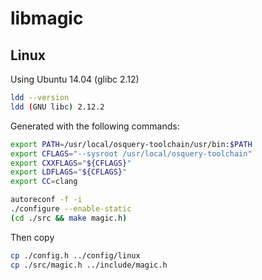 # libmagic

## Linux

Using Ubuntu 14.04 (glibc 2.12)

```sh
ldd --version
ldd (GNU libc) 2.12.2
```

Generated with the following commands:

```sh
export PATH=/usr/local/osquery-toolchain/usr/bin:$PATH
export CFLAGS="--sysroot /usr/local/osquery-toolchain"
export CXXFLAGS="${CFLAGS}"
export LDFLAGS="${CFLAGS}"
export CC=clang

autoreconf -f -i
./configure --enable-static
(cd ./src && make magic.h)
```

Then copy

```sh
cp ./config.h ../config/linux
cp ./src/magic.h ../include/magic.h
```
